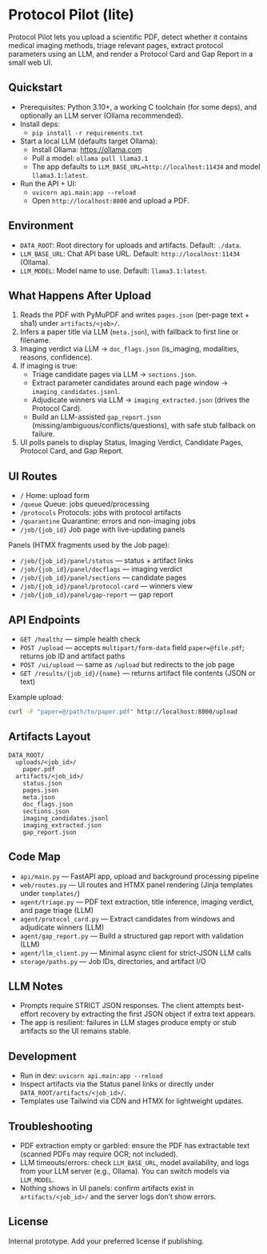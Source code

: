 # Protocol Pilot (lite)

Protocol Pilot lets you upload a scientific PDF, detect whether it contains medical imaging methods, triage relevant pages, extract protocol parameters using an LLM, and render a Protocol Card and Gap Report in a small web UI.

## Quickstart

- Prerequisites: Python 3.10+, a working C toolchain (for some deps), and optionally an LLM server (Ollama recommended).
- Install deps:
  - `pip install -r requirements.txt`
- Start a local LLM (defaults target Ollama):
  - Install Ollama: https://ollama.com
  - Pull a model: `ollama pull llama3.1`
  - The app defaults to `LLM_BASE_URL=http://localhost:11434` and model `llama3.1:latest`.
- Run the API + UI:
  - `uvicorn api.main:app --reload`
  - Open `http://localhost:8000` and upload a PDF.

## Environment

- `DATA_ROOT`: Root directory for uploads and artifacts. Default: `./data`.
- `LLM_BASE_URL`: Chat API base URL. Default: `http://localhost:11434` (Ollama).
- `LLM_MODEL`: Model name to use. Default: `llama3.1:latest`.

## What Happens After Upload

1. Reads the PDF with PyMuPDF and writes `pages.json` (per-page text + sha1) under `artifacts/<job>/`.
2. Infers a paper title via LLM (`meta.json`), with fallback to first line or filename.
3. Imaging verdict via LLM → `doc_flags.json` (is_imaging, modalities, reasons, confidence).
4. If imaging is true:
   - Triage candidate pages via LLM → `sections.json`.
   - Extract parameter candidates around each page window → `imaging_candidates.jsonl`.
   - Adjudicate winners via LLM → `imaging_extracted.json` (drives the Protocol Card).
   - Build an LLM-assisted `gap_report.json` (missing/ambiguous/conflicts/questions), with safe stub fallback on failure.
5. UI polls panels to display Status, Imaging Verdict, Candidate Pages, Protocol Card, and Gap Report.

## UI Routes

- `/` Home: upload form
- `/queue` Queue: jobs queued/processing
- `/protocols` Protocols: jobs with protocol artifacts
- `/quarantine` Quarantine: errors and non-imaging jobs
- `/job/{job_id}` Job page with live-updating panels

Panels (HTMX fragments used by the Job page):
- `/job/{job_id}/panel/status` — status + artifact links
- `/job/{job_id}/panel/docflags` — imaging verdict
- `/job/{job_id}/panel/sections` — candidate pages
- `/job/{job_id}/panel/protocol-card` — winners view
- `/job/{job_id}/panel/gap-report` — gap report

## API Endpoints

- `GET /healthz` — simple health check
- `POST /upload` — accepts `multipart/form-data` field `paper=@file.pdf`; returns job ID and artifact paths
- `POST /ui/upload` — same as `/upload` but redirects to the job page
- `GET /results/{job_id}/{name}` — returns artifact file contents (JSON or text)

Example upload:

```bash
curl -F "paper=@/path/to/paper.pdf" http://localhost:8000/upload
```

## Artifacts Layout

```
DATA_ROOT/
  uploads/<job_id>/
    paper.pdf
  artifacts/<job_id>/
    status.json
    pages.json
    meta.json
    doc_flags.json
    sections.json
    imaging_candidates.jsonl
    imaging_extracted.json
    gap_report.json
```

## Code Map

- `api/main.py` — FastAPI app, upload and background processing pipeline
- `web/routes.py` — UI routes and HTMX panel rendering (Jinja templates under `templates/`)
- `agent/triage.py` — PDF text extraction, title inference, imaging verdict, and page triage (LLM)
- `agent/protocol_card.py` — Extract candidates from windows and adjudicate winners (LLM)
- `agent/gap_report.py` — Build a structured gap report with validation (LLM)
- `agent/llm_client.py` — Minimal async client for strict-JSON LLM calls
- `storage/paths.py` — Job IDs, directories, and artifact I/O

## LLM Notes

- Prompts require STRICT JSON responses. The client attempts best-effort recovery by extracting the first JSON object if extra text appears.
- The app is resilient: failures in LLM stages produce empty or stub artifacts so the UI remains stable.

## Development

- Run in dev: `uvicorn api.main:app --reload`
- Inspect artifacts via the Status panel links or directly under `DATA_ROOT/artifacts/<job_id>/`.
- Templates use Tailwind via CDN and HTMX for lightweight updates.

## Troubleshooting

- PDF extraction empty or garbled: ensure the PDF has extractable text (scanned PDFs may require OCR; not included).
- LLM timeouts/errors: check `LLM_BASE_URL`, model availability, and logs from your LLM server (e.g., Ollama). You can switch models via `LLM_MODEL`.
- Nothing shows in UI panels: confirm artifacts exist in `artifacts/<job_id>/` and the server logs don’t show errors.

## License

Internal prototype. Add your preferred license if publishing.

